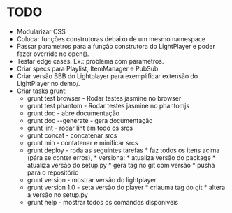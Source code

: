 
# TODO

* Modularizar CSS
* Colocar funções construtoras debaixo de um mesmo namespace
* Passar parametros para a função construtora do LightPlayer
  e poder fazer override no open().
* Testar edge cases. Ex.: problema com parametros.
* Criar specs para Playlist, ItemManager e PubSub
* Criar versão BBB do Lightplayer para exemplificar extensão
  do LightPlayer no demo/.
* Criar tasks grunt:
    * grunt test browser   - Rodar testes jasmine no browser
    * grunt test phantom   - Rodar testes jasmine no phantomjs
    * grunt doc            - abre documentação
    * grunt doc --generate - gera documentação
    * grunt lint           - rodar lint em todo os srcs
    * grunt concat         - concatenar srcs
    * grunt min            - contatenar e minificar srcs
    * grunt deploy         - roda as seguintes tarefas
                                * faz todos os itens acima (pára se conter erros),
                                * versiona:
                                    * atualiza versão do package
                                    * atualiza versão do setup.py
                                    * gera tag no git com versão
                                * pusha para o repositório
    * grunt version        - mostrar versão do lightplayer
    * grunt version 1.0    - seta versão do player
                                * criauma tag do git
                                * altera a versão no setup.py
    * grunt help           - mostrar todos os comandos disponíveis

